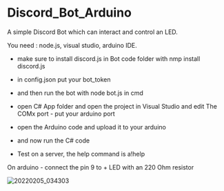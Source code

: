 # Discord_Bot_Arduino
A simple Discord Bot which can interact and control an LED.

You need : node.js, visual studio, arduino IDE.

- make sure to install discord.js in Bot code folder with nmp install discord.js
- in config.json put your bot_token
- and then run the bot with node bot.js in cmd

- open C# App folder and open the project in Visual Studio and edit The COMx port - put your arduino port

- open the Arduino code and upload it to your arduino

- and now run the C# code

- Test on a server, the help command is a!help

On arduino - connect the pin 9 to + LED with an 220 Ohm resistor

![20220205_034303](https://user-images.githubusercontent.com/86518933/152624046-0e9c083f-0a5e-46a2-90a2-a487bf54acff.jpg)

